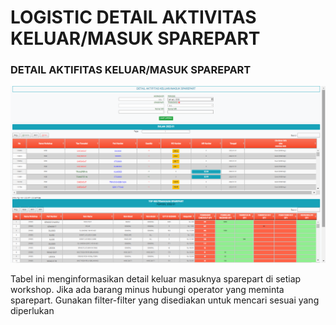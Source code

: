 # LOGISTIC DETAIL AKTIVITAS KELUAR/MASUK SPAREPART

### DETAIL AKTIFITAS KELUAR/MASUK SPAREPART

![](<../../.gitbook/assets/Screenshot (31).png>)

Tabel ini menginformasikan detail keluar masuknya sparepart di setiap workshop. Jika ada barang minus hubungi operator yang meminta sparepart. Gunakan filter-filter yang disediakan untuk mencari sesuai yang diperlukan
